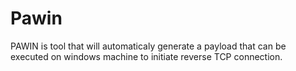 # Pawin
PAWIN is tool that will automaticaly generate a payload that can be executed on windows machine to initiate reverse TCP connection.
